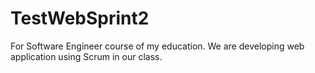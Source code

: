 # TestWebSprint2
For Software Engineer course of my education. We are developing web application using Scrum in our class. 
